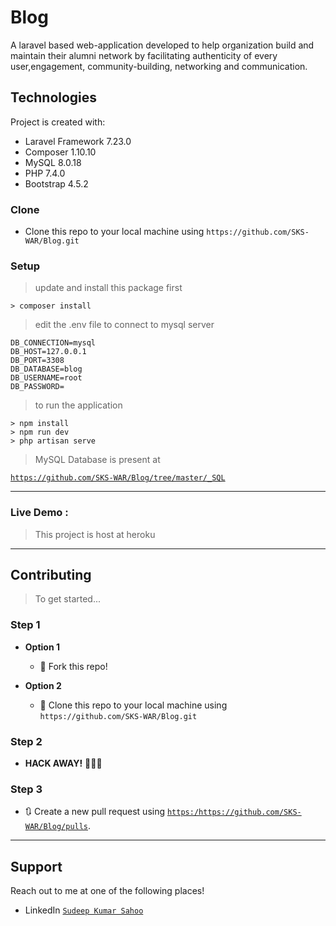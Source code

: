 # Blog
A laravel based web-application developed to help organization build and maintain their alumni network by facilitating authenticity of every user,engagement, community-building, networking and  communication.

## Technologies
Project is created with:
* Laravel Framework 7.23.0
* Composer 1.10.10
* MySQL 8.0.18
* PHP 7.4.0
* Bootstrap 4.5.2
 

### Clone

- Clone this repo to your local machine using `https://github.com/SKS-WAR/Blog.git`

### Setup

> update and install this package first

```shell
> composer install
```
>edit the .env file to connect to mysql server
```
DB_CONNECTION=mysql
DB_HOST=127.0.0.1
DB_PORT=3308
DB_DATABASE=blog
DB_USERNAME=root
DB_PASSWORD=
```

> to run the application

```shell
> npm install
> npm run dev
> php artisan serve
```

> MySQL Database is present at

<a href="https://github.com/SKS-WAR/Blog/tree/master/_SQL" target="_blank">`https://github.com/SKS-WAR/Blog/tree/master/_SQL`</a>

---

### Live Demo :

> This project is host at heroku



---


## Contributing
> To get started...

### Step 1

- **Option 1**
    - 🍴 Fork this repo!

- **Option 2**
    - 👯 Clone this repo to your local machine using `https://github.com/SKS-WAR/Blog.git`

### Step 2

- **HACK AWAY!** 🔨🔨🔨

### Step 3

- 🔃 Create a new pull request using <a href="https://github.com/SKS-WAR/Blog/pulls" target="_blank">`https:/https://github.com/SKS-WAR/Blog/pulls`</a>.

---

## Support

Reach out to me at one of the following places!

- LinkedIn <a href="https://www.linkedin.com/in/sudeepkumarsahoo/" target="_blank">`Sudeep Kumar Sahoo`</a>
